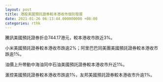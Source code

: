 ```yaml
---
layout: post
title: 港股美國預託證券較本港收市個別發展
date: 2021-01-26 06:13:44.000000000 +08:00
categories: rthk
---
```


騰訊美國預託證券折合744.17港元，較本港收市跌近3%。

小米美國預託證券較本港收市跌逾2%；阿里巴巴同美團美國預託證券較本港收市跌逾1%。

油價上升帶動中海油同中石油美國預託證券較本港收市升近1%。

滙控美國預託證券較本港收市跌逾1%，友邦美國預託證券較本港收市升逾1%。
